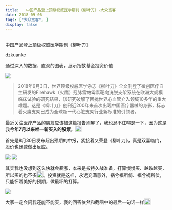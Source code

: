 ```yaml
---
title:   中国产品登上顶级权威医学期刊《柳叶刀》-大众宽客
date: 2018-09-06
tags: ["大众宽客", ]
display: false
---
```



## 



中国产品登上顶级权威医学期刊《柳叶刀》




dzkuanke




通过深入的数据、直观的图表，展示指数基金投资价值


<img class="" data-ratio="0.45740740740740743" data-s="300,640" src="https://mmbiz.qpic.cn/mmbiz_jpg/PKw3FQPmhIgeAiaAbq3E5Wu7SJjGweggianl6caFQa2DGGU0wnVPfOiaDuQZVDMAd8FN0xAQiaW9pocXia2wYamVGhg/640?wx_fmt=jpeg" data-type="jpeg" data-w="1080" style="text-align: center;white-space: normal;"/>



> 2018年9月3日，世界顶级权威医学杂志《柳叶刀》全文刊登了微创医疗自主研发的Firehawk（火鹰）冠脉雷帕霉素靶向洗脱支架系统在欧洲大规模临床试验的研究结果，该研究破解了困扰世界心血管介入领域10多年的重大难题。这是《柳叶刀》创刊近200年来首次出现中国医疗器械的身影，标志着火鹰支架已成为全球新一代心脏支架行业新标准的引领者。



最近关注医疗产品的朋友应该被这篇报告刷屏了，我也忍不住嘚瑟一下，因为这是我**今年7月以来唯一新买入的股票**。<img src="https://res.wx.qq.com/mpres/htmledition/images/icon/common/emotion_panel/emoji_wx/2_11.png" data-ratio="1" data-w="20" style="display:inline-block;width:20px;vertical-align:text-bottom;"/>



首先是8月30日发布超出预期的中报，紧接着又荣登《柳叶刀》，真是双喜临门，股价也迅速做出反应。

<img class="" data-ratio="1.2064814814814815" data-s="300,640" src="https://mmbiz.qpic.cn/mmbiz_jpg/PKw3FQPmhIgeAiaAbq3E5Wu7SJjGweggiazlVgdkTGUsZrA5pUSIpNDhUBVEozlfAUZJkKHQReKjibFRHbN5TqeBA/640?wx_fmt=jpeg" data-type="jpeg" data-w="1080" style=""/>

<img class="" data-ratio="1.1881371640407785" data-s="300,640" src="https://mmbiz.qpic.cn/mmbiz_jpg/PKw3FQPmhIgeAiaAbq3E5Wu7SJjGweggiayThUk5RzrdnNF6CbBZ5d97febxa6mibC72dCL3Aq9eTDfvrVRspMZibA/640?wx_fmt=jpeg" data-type="jpeg" data-w="1079" style=""/>





其实我也没想到这么快就会暴涨，本来是按持久战准备，打算慢慢买、越跌越买，所以买的也不多<img src="https://res.wx.qq.com/mpres/htmledition/images/icon/common/emotion_panel/emoji_wx/2_05.png" data-ratio="1" data-w="20" style="display:inline-block;width:20px;vertical-align:text-bottom;"/>。投资就是这样，永远充满意外，祸兮福所倚、福兮祸所伏，只能怀着美好的预期，做最坏的打算。



<img class="" data-ratio="5.194444444444445" data-s="300,640" src="https://mmbiz.qpic.cn/mmbiz_jpg/PKw3FQPmhIgeAiaAbq3E5Wu7SJjGweggiacWM4CNIRWVPIq85g1ib2hmTVB0wXVhNtFibV2EJxib67uOCgZib2gUOVMQ/640?wx_fmt=jpeg" data-type="jpeg" data-w="1080" style=""/>



大家一定会问我还能不能买，我的回答依然和截图中的最后一句话一样<img src="https://res.wx.qq.com/mpres/htmledition/images/icon/common/emotion_panel/emoji_wx/2_02.png" data-ratio="1" data-w="20" style="display:inline-block;width:20px;vertical-align:text-bottom;"/>
